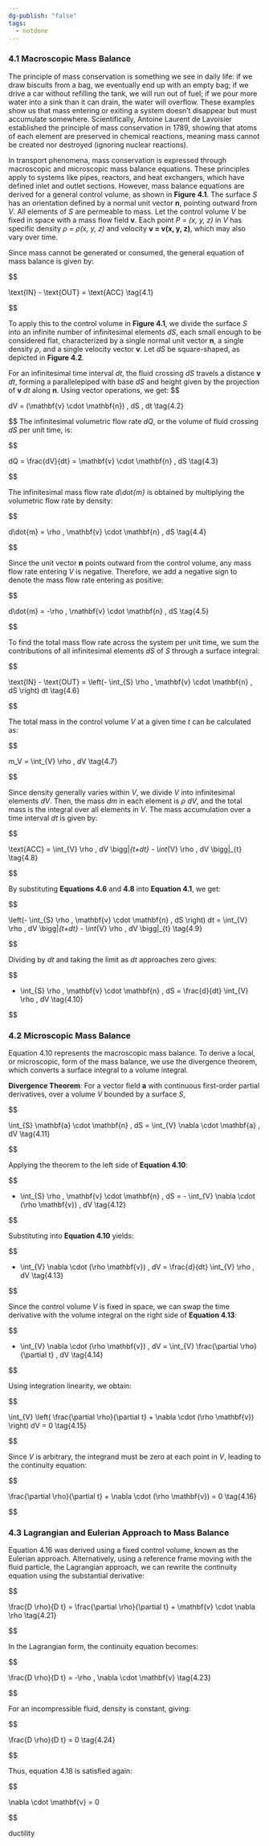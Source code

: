 ```yaml
---
dg-publish: "false"
tags:
  - notdone
---
```

### 4.1 Macroscopic Mass Balance

  

The principle of mass conservation is something we see in daily life: if we draw biscuits from a bag, we eventually end up with an empty bag; if we drive a car without refilling the tank, we will run out of fuel; if we pour more water into a sink than it can drain, the water will overflow. These examples show us that mass entering or exiting a system doesn’t disappear but must accumulate somewhere. Scientifically, Antoine Laurent de Lavoisier established the principle of mass conservation in 1789, showing that atoms of each element are preserved in chemical reactions, meaning mass cannot be created nor destroyed (ignoring nuclear reactions).

In transport phenomena, mass conservation is expressed through macroscopic and microscopic mass balance equations. These principles apply to systems like pipes, reactors, and heat exchangers, which have defined inlet and outlet sections. However, mass balance equations are derived for a general control volume, as shown in **Figure 4.1**. The surface *S* has an orientation defined by a normal unit vector **n**, pointing outward from *V*. All elements of *S* are permeable to mass. Let the control volume *V* be fixed in space with a mass flow field **v**. Each point *P = (x, y, z)* in *V* has specific density *ρ = ρ(x, y, z)* and velocity **v = v(x, y, z)**, which may also vary over time.

Since mass cannot be generated or consumed, the general equation of mass balance is given by:

  

$$

\text{IN} - \text{OUT} = \text{ACC} \tag{4.1}

$$

  

To apply this to the control volume in **Figure 4.1**, we divide the surface *S* into an infinite number of infinitesimal elements *dS*, each small enough to be considered flat, characterized by a single normal unit vector **n**, a single density *ρ*, and a single velocity vector **v**. Let *dS* be square-shaped, as depicted in **Figure 4.2**.

For an infinitesimal time interval *dt*, the fluid crossing *dS* travels a distance **v** *dt*, forming a parallelepiped with base *dS* and height given by the projection of **v** *dt* along **n**. Using vector operations, we get:
$$

dV = (\mathbf{v} \cdot \mathbf{n}) \, dS \, dt \tag{4.2}

$$
The infinitesimal volumetric flow rate *dQ*, or the volume of fluid crossing *dS* per unit time, is:

  

$$

dQ = \frac{dV}{dt} = \mathbf{v} \cdot \mathbf{n} \, dS \tag{4.3}

$$

  

The infinitesimal mass flow rate *d\dot{m}* is obtained by multiplying the volumetric flow rate by density:

  

$$

d\dot{m} = \rho \, \mathbf{v} \cdot \mathbf{n} \, dS \tag{4.4}

$$

  

Since the unit vector **n** points outward from the control volume, any mass flow rate entering *V* is negative. Therefore, we add a negative sign to denote the mass flow rate entering as positive:

  

$$

d\dot{m} = -\rho \, \mathbf{v} \cdot \mathbf{n} \, dS \tag{4.5}

$$

  

To find the total mass flow rate across the system per unit time, we sum the contributions of all infinitesimal elements *dS* of *S* through a surface integral:

  

$$

\text{IN} - \text{OUT} = \left(- \int_{S} \rho \, \mathbf{v} \cdot \mathbf{n} \, dS \right) dt \tag{4.6}

$$

  

The total mass in the control volume *V* at a given time *t* can be calculated as:

  

$$

m_V = \int_{V} \rho \, dV \tag{4.7}

$$

  

Since density generally varies within *V*, we divide *V* into infinitesimal elements *dV*. Then, the mass *dm* in each element is *ρ dV*, and the total mass is the integral over all elements in *V*. The mass accumulation over a time interval *dt* is given by:

  

$$

\text{ACC} = \int_{V} \rho \, dV \bigg|_{t+dt} - \int_{V} \rho \, dV \bigg|_{t} \tag{4.8}

$$

  

By substituting **Equations 4.6** and **4.8** into **Equation 4.1**, we get:

  

$$

\left(- \int_{S} \rho \, \mathbf{v} \cdot \mathbf{n} \, dS \right) dt = \int_{V} \rho \, dV \bigg|_{t+dt} - \int_{V} \rho \, dV \bigg|_{t} \tag{4.9}

$$

  

Dividing by *dt* and taking the limit as *dt* approaches zero gives:

  

$$

- \int_{S} \rho \, \mathbf{v} \cdot \mathbf{n} \, dS = \frac{d}{dt} \int_{V} \rho \, dV \tag{4.10}

$$

  

### 4.2 Microscopic Mass Balance

  

Equation 4.10 represents the macroscopic mass balance. To derive a local, or microscopic, form of the mass balance, we use the divergence theorem, which converts a surface integral to a volume integral.

  

**Divergence Theorem**: For a vector field **a** with continuous first-order partial derivatives, over a volume *V* bounded by a surface *S*,

  

$$

\int_{S} \mathbf{a} \cdot \mathbf{n} \, dS = \int_{V} \nabla \cdot \mathbf{a} \, dV \tag{4.11}

$$

  

Applying the theorem to the left side of **Equation 4.10**:

  

$$

- \int_{S} \rho \, \mathbf{v} \cdot \mathbf{n} \, dS = - \int_{V} \nabla \cdot (\rho \mathbf{v}) \, dV \tag{4.12}

$$

  

Substituting into **Equation 4.10** yields:

  

$$

- \int_{V} \nabla \cdot (\rho \mathbf{v}) \, dV = \frac{d}{dt} \int_{V} \rho \, dV \tag{4.13}

$$

  

Since the control volume *V* is fixed in space, we can swap the time derivative with the volume integral on the right side of **Equation 4.13**:

  

$$

- \int_{V} \nabla \cdot (\rho \mathbf{v}) \, dV = \int_{V} \frac{\partial \rho}{\partial t} \, dV \tag{4.14}

$$

  

Using integration linearity, we obtain:

  

$$

\int_{V} \left( \frac{\partial \rho}{\partial t} + \nabla \cdot (\rho \mathbf{v}) \right) dV = 0 \tag{4.15}

$$

  

Since *V* is arbitrary, the integrand must be zero at each point in *V*, leading to the continuity equation:

  

$$

\frac{\partial \rho}{\partial t} + \nabla \cdot (\rho \mathbf{v}) = 0 \tag{4.16}

$$

  

### 4.3 Lagrangian and Eulerian Approach to Mass Balance

  

Equation 4.16 was derived using a fixed control volume, known as the Eulerian approach. Alternatively, using a reference frame moving with the fluid particle, the Lagrangian approach, we can rewrite the continuity equation using the substantial derivative:

  

$$

\frac{D \rho}{D t} = \frac{\partial \rho}{\partial t} + \mathbf{v} \cdot \nabla \rho \tag{4.21}

$$

  

In the Lagrangian form, the continuity equation becomes:

  

$$

\frac{D \rho}{D t} = -\rho \, \nabla \cdot \mathbf{v} \tag{4.23}

$$

  

For an incompressible fluid, density is constant, giving:

  

$$

\frac{D \rho}{D t} = 0 \tag{4.24}

$$

  

Thus, equation 4.18 is satisfied again:

  

$$

\nabla \cdot \mathbf{v} = 0

$$

  ductility  
